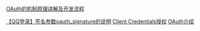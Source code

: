 [OAuth的机制原理讲解及开发流程](http://kb.cnblogs.com/page/189153/)

[【QQ登录】签名参数oauth_signature的说明](http://wiki.opensns.qq.com/wiki/%E3%80%90QQ%E7%99%BB%E5%BD%95%E3%80%91%E7%AD%BE%E5%90%8D%E5%8F%82%E6%95%B0oauth_signature%E7%9A%84%E8%AF%B4%E6%98%8E)
[Client Credentials授权](http://developer.baidu.com/wiki/index.php?title=docs/oauth/client)
[OAuth介绍](http://developer.baidu.com/wiki/index.php?title=docs/oauth)